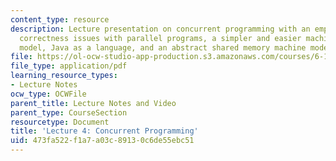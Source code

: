 ```yaml
---
content_type: resource
description: Lecture presentation on concurrent programming with an emphasis on correctness,
  correctness issues with parallel programs, a simpler and easier machine/programming
  model, Java as a language, and an abstract shared memory machine model .
file: https://ol-ocw-studio-app-production.s3.amazonaws.com/courses/6-189-multicore-programming-primer-january-iap-2007/473fa522f1a7a03c89130c6de55ebc51_lec4concurrency.pdf
file_type: application/pdf
learning_resource_types:
- Lecture Notes
ocw_type: OCWFile
parent_title: Lecture Notes and Video
parent_type: CourseSection
resourcetype: Document
title: 'Lecture 4: Concurrent Programming'
uid: 473fa522-f1a7-a03c-8913-0c6de55ebc51
---
```

